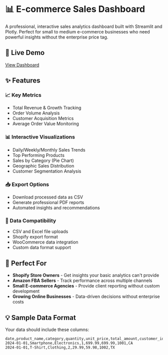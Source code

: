 # 📊 E-commerce Sales Dashboard

A professional, interactive sales analytics dashboard built with Streamlit and Plotly. Perfect for small to medium e-commerce businesses who need powerful insights without the enterprise price tag.

## 🚀 Live Demo
[View Dashboard](https://ecommerce-sales-dashboard-f52f57kcy5kyr2cgpkbukt.streamlit.app/)

## ✨ Features

### 📈 Key Metrics
- Total Revenue & Growth Tracking
- Order Volume Analysis
- Customer Acquisition Metrics
- Average Order Value Monitoring

### 📊 Interactive Visualizations
- Daily/Weekly/Monthly Sales Trends
- Top Performing Products
- Sales by Category (Pie Chart)
- Geographic Sales Distribution
- Customer Segmentation Analysis

### 📥 Export Options
- Download processed data as CSV
- Generate professional PDF reports
- Automated insights and recommendations

### 🔧 Data Compatibility
- CSV and Excel file uploads
- Shopify export format
- WooCommerce data integration
- Custom data format support

## 🎯 Perfect For
- **Shopify Store Owners** - Get insights your basic analytics can't provide
- **Amazon FBA Sellers** - Track performance across multiple channels
- **Small E-commerce Agencies** - Provide client reporting without custom development
- **Growing Online Businesses** - Data-driven decisions without enterprise costs

## 💡 Sample Data Format

Your data should include these columns:
```csv
date,product_name,category,quantity,unit_price,total_amount,customer_id,customer_location
2024-01-01,Smartphone,Electronics,1,699.99,699.99,1001,CA
2024-01-01,T-Shirt,Clothing,2,29.99,59.98,1002,TX
